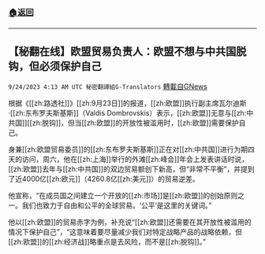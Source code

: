 ###  [:house:返回](README.md)
---


## 【秘翻在线】欧盟贸易负责人：欧盟不想与中共国脱钩，但必须保护自己
`9/24/2023 4:13 AM UTC 秘密翻譯組G-Translators` [轉載自GNews](https://gnews.org/articles/1732821)

根据《[[zh:路透社]]》[[zh:9月23日]]的报道，[[zh:欧盟]]执行副主席瓦尔迪斯·[[zh:东布罗夫斯基斯]]（Valdis Dombrovskis）表示，[[zh:欧盟]]无意与[[zh:中共国]][[zh:脱钩]]，但当[[zh:欧盟]]的开放性被滥用时，[[zh:欧盟]]需要保护自己。

身兼[[zh:欧盟贸易委员]]的[[zh:东布罗夫斯基斯]]正在对[[zh:中共国]]进行为期四天的访问，周六，他在[[zh:上海]]举行的外滩[[zh:峰会]]年会上发表讲话时说，[[zh:欧盟]]去年与[[zh:中共国]]的双边贸易额创下新高，但“非常不平衡”，并提到了近4000亿[[zh:欧元]]（4260.8亿[[zh:美元]]）的贸易逆差。

他宣称，“在成员国之间建立一个开放的[[zh:市场]]是[[zh:欧盟]]的创始原则之一。我们也致力于自由和公平的全球贸易。‘公平’是这里的关键词。”

他以[[zh:欧盟]]的贸易赤字为例，补充说“[[zh:欧盟]]还需要在其开放性被滥用的情况下保护自己”，“这意味着要尽量减少我们对特定战略产品的战略依赖，但[[zh:欧盟]]的[[zh:经济战]]略重点是去风险，而不是[[zh:脱钩]]。”
